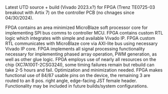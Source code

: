 Latest UTD source + build (Vivado 2023.x?) for FPGA (Trenz TE0725-03 breakout with Artix 7) on the controller PCB (no chnages since 04/30/2024). 

FPGA contains an area minimized MicroBlaze soft processor core for implementing SPI bus comms to controller MCU. 
FPGA contains custom RTL logic which integrates with simple and available Vivado IP.
FPGA custom RTL communicates with MicroBlaze core via AXI-lite bus using necessary Vivado IP core.
FPGA implements all signal processing functionality necessary for implementing phased array operation, PWM generation, as well as other glue logic.
FPGA employs use of nearly all resources on the chip (XC7A100T-2CSG324I), some timing failures remain but rebuild can take 2-5 hours and fail. Optimization and minimization needed.
FPGA makes functional use of 84/87 usable pins on the device, the remaining 3 are routed to an 8 pos. right angle, edge-facing JST female header. Functionality may be included in future builds/system configurations.
